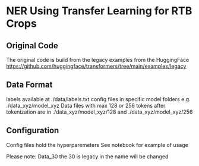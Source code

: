 # NER Using Transfer Learning for RTB Crops

## Original Code
The original code is build from the legacy examples from the HuggingFace
https://github.com/huggingface/transformers/tree/main/examples/legacy

## Data Format
labels available at ./data/labels.txt
config files in specific model folders e.g. ./data_xyz/model_xyz
Data files with max 128 or 256 tokens after tokenization are in ./data_xyz/model_xyz/128 and ./data_xyz/model_xyz/256

## Configuration
Config files hold the hyperparemeters
See notebook for example of usage

Please note: Data_30 the 30 is legacy in the name will be changed